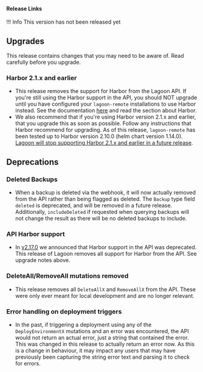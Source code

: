 #### Release Links

!!! Info
    This version has not been released yet

## Upgrades

This release contains changes that you may need to be aware of. Read carefully before you upgrade.

### Harbor 2.1.x and earlier
* This release removes the support for Harbor from the Lagoon API. If you're still using the Harbor support in the API, you should NOT upgrade until you have configured your `lagoon-remote` installations to use Harbor instead. See the documentation [here](https://docs.lagoon.sh/installing-lagoon/install-lagoon-remote) and read the section about Harbor.
* We also recommend that if you're using Harbor version 2.1.x and earlier, that you upgrade this as soon as possible. Follow any instructions that Harbor recommend for upgrading. As of this release, `lagoon-remote` has been tested up to Harbor version 2.10.0 (helm chart version 1.14.0). [Lagoon will stop supporting Harbor 2.1.x and earlier in a future release](https://docs.lagoon.sh/releases/2.17.0/#harbor-21-and-earlier-support).

## Deprecations

### Deleted Backups
* When a backup is deleted via the webhook, it will now actually removed from the API rather than being flagged as deleted. The `Backup` type field `deleted` is deprecated, and will be removed in a future release. Additionally, `includeDeleted` if requested when querying backups will not change the result as there will be no deleted backups to include.

### API Harbor support
* In [v2.17.0](https://docs.lagoon.sh/releases/2.17.0/#api-harbor-support) we announced that Harbor support in the API was deprecated. This release of Lagoon removes all support for Harbor from the API. See upgrade notes above.

### DeleteAll/RemoveAll mutations removed
* This release removes all `DeleteAllX` and `RemoveAllX` from the API. These were only ever meant for local development and are no longer relevant.

### Error handling on deployment triggers
* In the past, if triggering a deployment using any of the `DeployEnvironmentX` mutations and an error was encountered, the API would not return an actual error, just a string that contained the error. This was changed in this release to actually return an error now. As this is a change in behaviour, it may impact any users that may have previously been capturing the string error text and parsing it to check for errors.